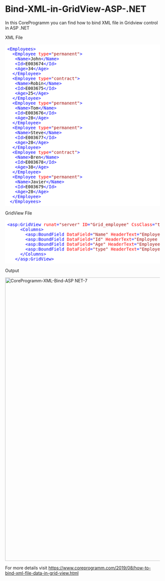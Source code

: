 # Bind-XML-in-GridView-ASP-.NET
In this CoreProgramm you can find how to bind XML file in Gridview control in ASP .NET


XML File
<pre class="hljs" style="background: rgb(255 , 255 , 255); color: rgb(0 , 0 , 0); display: block; overflow-x: auto; padding: 0.5em;"><span class="hljs-tag" style="color: rgb(0 , 0 , 255);">&lt;<span class="hljs-name" style="color: rgb(0 , 0 , 255);">Employees</span>&gt;</span>  
  <span class="hljs-tag" style="color: rgb(0 , 0 , 255);">&lt;<span class="hljs-name" style="color: rgb(0 , 0 , 255);">Employee</span> <span class="hljs-attr" style="color: red;">type</span>=<span class="hljs-string" style="color: rgb(163 , 21 , 21);">"permanent"</span>&gt;</span>  
   <span class="hljs-tag" style="color: rgb(0 , 0 , 255);">&lt;<span class="hljs-name" style="color: rgb(0 , 0 , 255);">Name</span>&gt;</span>John<span class="hljs-tag" style="color: rgb(0 , 0 , 255);">&lt;/<span class="hljs-name" style="color: rgb(0 , 0 , 255);">Name</span>&gt;</span>  
   <span class="hljs-tag" style="color: rgb(0 , 0 , 255);">&lt;<span class="hljs-name" style="color: rgb(0 , 0 , 255);">Id</span>&gt;</span>E003674<span class="hljs-tag" style="color: rgb(0 , 0 , 255);">&lt;/<span class="hljs-name" style="color: rgb(0 , 0 , 255);">Id</span>&gt;</span>  
   <span class="hljs-tag" style="color: rgb(0 , 0 , 255);">&lt;<span class="hljs-name" style="color: rgb(0 , 0 , 255);">Age</span>&gt;</span>34<span class="hljs-tag" style="color: rgb(0 , 0 , 255);">&lt;/<span class="hljs-name" style="color: rgb(0 , 0 , 255);">Age</span>&gt;</span>  
  <span class="hljs-tag" style="color: rgb(0 , 0 , 255);">&lt;/<span class="hljs-name" style="color: rgb(0 , 0 , 255);">Employee</span>&gt;</span>  
  <span class="hljs-tag" style="color: rgb(0 , 0 , 255);">&lt;<span class="hljs-name" style="color: rgb(0 , 0 , 255);">Employee</span> <span class="hljs-attr" style="color: red;">type</span>=<span class="hljs-string" style="color: rgb(163 , 21 , 21);">"contract"</span>&gt;</span>  
   <span class="hljs-tag" style="color: rgb(0 , 0 , 255);">&lt;<span class="hljs-name" style="color: rgb(0 , 0 , 255);">Name</span>&gt;</span>Robin<span class="hljs-tag" style="color: rgb(0 , 0 , 255);">&lt;/<span class="hljs-name" style="color: rgb(0 , 0 , 255);">Name</span>&gt;</span>  
   <span class="hljs-tag" style="color: rgb(0 , 0 , 255);">&lt;<span class="hljs-name" style="color: rgb(0 , 0 , 255);">Id</span>&gt;</span>E003675<span class="hljs-tag" style="color: rgb(0 , 0 , 255);">&lt;/<span class="hljs-name" style="color: rgb(0 , 0 , 255);">Id</span>&gt;</span>  
   <span class="hljs-tag" style="color: rgb(0 , 0 , 255);">&lt;<span class="hljs-name" style="color: rgb(0 , 0 , 255);">Age</span>&gt;</span>25<span class="hljs-tag" style="color: rgb(0 , 0 , 255);">&lt;/<span class="hljs-name" style="color: rgb(0 , 0 , 255);">Age</span>&gt;</span>  
  <span class="hljs-tag" style="color: rgb(0 , 0 , 255);">&lt;/<span class="hljs-name" style="color: rgb(0 , 0 , 255);">Employee</span>&gt;</span>  
  <span class="hljs-tag" style="color: rgb(0 , 0 , 255);">&lt;<span class="hljs-name" style="color: rgb(0 , 0 , 255);">Employee</span> <span class="hljs-attr" style="color: red;">type</span>=<span class="hljs-string" style="color: rgb(163 , 21 , 21);">"permanent"</span>&gt;</span>  
   <span class="hljs-tag" style="color: rgb(0 , 0 , 255);">&lt;<span class="hljs-name" style="color: rgb(0 , 0 , 255);">Name</span>&gt;</span>Tom<span class="hljs-tag" style="color: rgb(0 , 0 , 255);">&lt;/<span class="hljs-name" style="color: rgb(0 , 0 , 255);">Name</span>&gt;</span>  
   <span class="hljs-tag" style="color: rgb(0 , 0 , 255);">&lt;<span class="hljs-name" style="color: rgb(0 , 0 , 255);">Id</span>&gt;</span>E003676<span class="hljs-tag" style="color: rgb(0 , 0 , 255);">&lt;/<span class="hljs-name" style="color: rgb(0 , 0 , 255);">Id</span>&gt;</span>  
   <span class="hljs-tag" style="color: rgb(0 , 0 , 255);">&lt;<span class="hljs-name" style="color: rgb(0 , 0 , 255);">Age</span>&gt;</span>28<span class="hljs-tag" style="color: rgb(0 , 0 , 255);">&lt;/<span class="hljs-name" style="color: rgb(0 , 0 , 255);">Age</span>&gt;</span>  
  <span class="hljs-tag" style="color: rgb(0 , 0 , 255);">&lt;/<span class="hljs-name" style="color: rgb(0 , 0 , 255);">Employee</span>&gt;</span>  
  <span class="hljs-tag" style="color: rgb(0 , 0 , 255);">&lt;<span class="hljs-name" style="color: rgb(0 , 0 , 255);">Employee</span> <span class="hljs-attr" style="color: red;">type</span>=<span class="hljs-string" style="color: rgb(163 , 21 , 21);">"permanent"</span>&gt;</span>  
   <span class="hljs-tag" style="color: rgb(0 , 0 , 255);">&lt;<span class="hljs-name" style="color: rgb(0 , 0 , 255);">Name</span>&gt;</span>Steve<span class="hljs-tag" style="color: rgb(0 , 0 , 255);">&lt;/<span class="hljs-name" style="color: rgb(0 , 0 , 255);">Name</span>&gt;</span>  
   <span class="hljs-tag" style="color: rgb(0 , 0 , 255);">&lt;<span class="hljs-name" style="color: rgb(0 , 0 , 255);">Id</span>&gt;</span>E003677<span class="hljs-tag" style="color: rgb(0 , 0 , 255);">&lt;/<span class="hljs-name" style="color: rgb(0 , 0 , 255);">Id</span>&gt;</span>  
   <span class="hljs-tag" style="color: rgb(0 , 0 , 255);">&lt;<span class="hljs-name" style="color: rgb(0 , 0 , 255);">Age</span>&gt;</span>28<span class="hljs-tag" style="color: rgb(0 , 0 , 255);">&lt;/<span class="hljs-name" style="color: rgb(0 , 0 , 255);">Age</span>&gt;</span>  
  <span class="hljs-tag" style="color: rgb(0 , 0 , 255);">&lt;/<span class="hljs-name" style="color: rgb(0 , 0 , 255);">Employee</span>&gt;</span>  
  <span class="hljs-tag" style="color: rgb(0 , 0 , 255);">&lt;<span class="hljs-name" style="color: rgb(0 , 0 , 255);">Employee</span> <span class="hljs-attr" style="color: red;">type</span>=<span class="hljs-string" style="color: rgb(163 , 21 , 21);">"contract"</span>&gt;</span>  
   <span class="hljs-tag" style="color: rgb(0 , 0 , 255);">&lt;<span class="hljs-name" style="color: rgb(0 , 0 , 255);">Name</span>&gt;</span>Bren<span class="hljs-tag" style="color: rgb(0 , 0 , 255);">&lt;/<span class="hljs-name" style="color: rgb(0 , 0 , 255);">Name</span>&gt;</span>  
   <span class="hljs-tag" style="color: rgb(0 , 0 , 255);">&lt;<span class="hljs-name" style="color: rgb(0 , 0 , 255);">Id</span>&gt;</span>E003678<span class="hljs-tag" style="color: rgb(0 , 0 , 255);">&lt;/<span class="hljs-name" style="color: rgb(0 , 0 , 255);">Id</span>&gt;</span>  
   <span class="hljs-tag" style="color: rgb(0 , 0 , 255);">&lt;<span class="hljs-name" style="color: rgb(0 , 0 , 255);">Age</span>&gt;</span>38<span class="hljs-tag" style="color: rgb(0 , 0 , 255);">&lt;/<span class="hljs-name" style="color: rgb(0 , 0 , 255);">Age</span>&gt;</span>  
  <span class="hljs-tag" style="color: rgb(0 , 0 , 255);">&lt;/<span class="hljs-name" style="color: rgb(0 , 0 , 255);">Employee</span>&gt;</span>  
  <span class="hljs-tag" style="color: rgb(0 , 0 , 255);">&lt;<span class="hljs-name" style="color: rgb(0 , 0 , 255);">Employee</span> <span class="hljs-attr" style="color: red;">type</span>=<span class="hljs-string" style="color: rgb(163 , 21 , 21);">"permanent"</span>&gt;</span>  
   <span class="hljs-tag" style="color: rgb(0 , 0 , 255);">&lt;<span class="hljs-name" style="color: rgb(0 , 0 , 255);">Name</span>&gt;</span>Javier<span class="hljs-tag" style="color: rgb(0 , 0 , 255);">&lt;/<span class="hljs-name" style="color: rgb(0 , 0 , 255);">Name</span>&gt;</span>  
   <span class="hljs-tag" style="color: rgb(0 , 0 , 255);">&lt;<span class="hljs-name" style="color: rgb(0 , 0 , 255);">Id</span>&gt;</span>E003679<span class="hljs-tag" style="color: rgb(0 , 0 , 255);">&lt;/<span class="hljs-name" style="color: rgb(0 , 0 , 255);">Id</span>&gt;</span>  
   <span class="hljs-tag" style="color: rgb(0 , 0 , 255);">&lt;<span class="hljs-name" style="color: rgb(0 , 0 , 255);">Age</span>&gt;</span>28<span class="hljs-tag" style="color: rgb(0 , 0 , 255);">&lt;/<span class="hljs-name" style="color: rgb(0 , 0 , 255);">Age</span>&gt;</span>  
  <span class="hljs-tag" style="color: rgb(0 , 0 , 255);">&lt;/<span class="hljs-name" style="color: rgb(0 , 0 , 255);">Employee</span>&gt;</span>  
 <span class="hljs-tag" style="color: rgb(0 , 0 , 255);">&lt;/<span class="hljs-name" style="color: rgb(0 , 0 , 255);">Employees</span>&gt;</span>  </pre>

GridView File
<pre class="hljs" style="background: rgb(255 , 255 , 255); color: rgb(0 , 0 , 0); display: block; overflow-x: auto; padding: 0.5em;"><span class="hljs-tag" style="color: rgb(0 , 0 , 255);">&lt;<span class="hljs-name" style="color: rgb(0 , 0 , 255);">asp:GridView</span> <span class="hljs-attr" style="color: red;">runat</span>=<span class="hljs-string" style="color: rgb(163 , 21 , 21);">"server"</span> <span class="hljs-attr" style="color: red;">ID</span>=<span class="hljs-string" style="color: rgb(163 , 21 , 21);">"Grid_employee"</span> <span class="hljs-attr" style="color: red;">CssClass</span>=<span class="hljs-string" style="color: rgb(163 , 21 , 21);">"table table-bordered"</span> <span class="hljs-attr" style="color: red;">AutoGenerateColumns</span>=<span class="hljs-string" style="color: rgb(163 , 21 , 21);">"false"</span>&gt;</span>  
     <span class="hljs-tag" style="color: rgb(0 , 0 , 255);">&lt;<span class="hljs-name" style="color: rgb(0 , 0 , 255);">Columns</span>&gt;</span>  
       <span class="hljs-tag" style="color: rgb(0 , 0 , 255);">&lt;<span class="hljs-name" style="color: rgb(0 , 0 , 255);">asp:BoundField</span> <span class="hljs-attr" style="color: red;">DataField</span>=<span class="hljs-string" style="color: rgb(163 , 21 , 21);">"Name"</span> <span class="hljs-attr" style="color: red;">HeaderText</span>=<span class="hljs-string" style="color: rgb(163 , 21 , 21);">"Employee Name"</span> /&gt;</span>  
       <span class="hljs-tag" style="color: rgb(0 , 0 , 255);">&lt;<span class="hljs-name" style="color: rgb(0 , 0 , 255);">asp:BoundField</span> <span class="hljs-attr" style="color: red;">DataField</span>=<span class="hljs-string" style="color: rgb(163 , 21 , 21);">"Id"</span> <span class="hljs-attr" style="color: red;">HeaderText</span>=<span class="hljs-string" style="color: rgb(163 , 21 , 21);">"Employee Id"</span> /&gt;</span>  
       <span class="hljs-tag" style="color: rgb(0 , 0 , 255);">&lt;<span class="hljs-name" style="color: rgb(0 , 0 , 255);">asp:BoundField</span> <span class="hljs-attr" style="color: red;">DataField</span>=<span class="hljs-string" style="color: rgb(163 , 21 , 21);">"Age"</span> <span class="hljs-attr" style="color: red;">HeaderText</span>=<span class="hljs-string" style="color: rgb(163 , 21 , 21);">"Employee Age"</span> /&gt;</span>  
       <span class="hljs-tag" style="color: rgb(0 , 0 , 255);">&lt;<span class="hljs-name" style="color: rgb(0 , 0 , 255);">asp:BoundField</span> <span class="hljs-attr" style="color: red;">DataField</span>=<span class="hljs-string" style="color: rgb(163 , 21 , 21);">"type"</span> <span class="hljs-attr" style="color: red;">HeaderText</span>=<span class="hljs-string" style="color: rgb(163 , 21 , 21);">"Employee Type"</span> /&gt;</span>  
     <span class="hljs-tag" style="color: rgb(0 , 0 , 255);">&lt;/<span class="hljs-name" style="color: rgb(0 , 0 , 255);">Columns</span>&gt;</span>  
   <span class="hljs-tag" style="color: rgb(0 , 0 , 255);">&lt;/<span class="hljs-name" style="color: rgb(0 , 0 , 255);">asp:GridView</span>&gt;</span></pre>
   
   Output
   
   <img width="922" alt="CoreProgramm-XML-Bind-ASP NET-7" src="https://user-images.githubusercontent.com/53593343/63228310-95cbc180-c20e-11e9-8f1f-4adca1e85c4e.png">
  
  For more details visit
  https://www.coreprogramm.com/2019/08/how-to-bind-xml-file-data-in-grid-view.html
